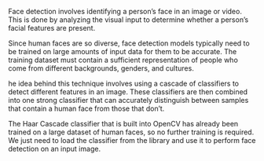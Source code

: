 Face detection involves identifying a person’s face in an image or video. This is done by analyzing the visual input to determine whether a person’s facial features are present.

Since human faces are so diverse, face detection models typically need to be trained on large amounts of input data for them to be accurate. The training dataset must contain a sufficient representation of people who come from different backgrounds, genders, and cultures.

he idea behind this technique involves using a cascade of classifiers to detect different features in an image. These classifiers are then combined into one strong classifier that can accurately distinguish between samples that contain a human face from those that don’t.

The Haar Cascade classifier that is built into OpenCV has already been trained on a large dataset of human faces, so no further training is required. We just need to load the classifier from the library and use it to perform face detection on an input image.
